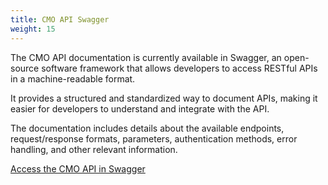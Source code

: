 ```yaml
---
title: CMO API Swagger
weight: 15
---
```

The CMO API documentation is currently available in Swagger, an open-source software framework that allows developers to access RESTful APIs in a machine-readable format. 

It provides a structured and standardized way to document APIs, making it easier for developers to understand and integrate with the API. 

The documentation includes details about the available endpoints, request/response formats, parameters, authentication methods, error handling, and other relevant information.

[Access the CMO API in Swagger](https://myiot-d.com/docs/api/cmo-v5.yml)

